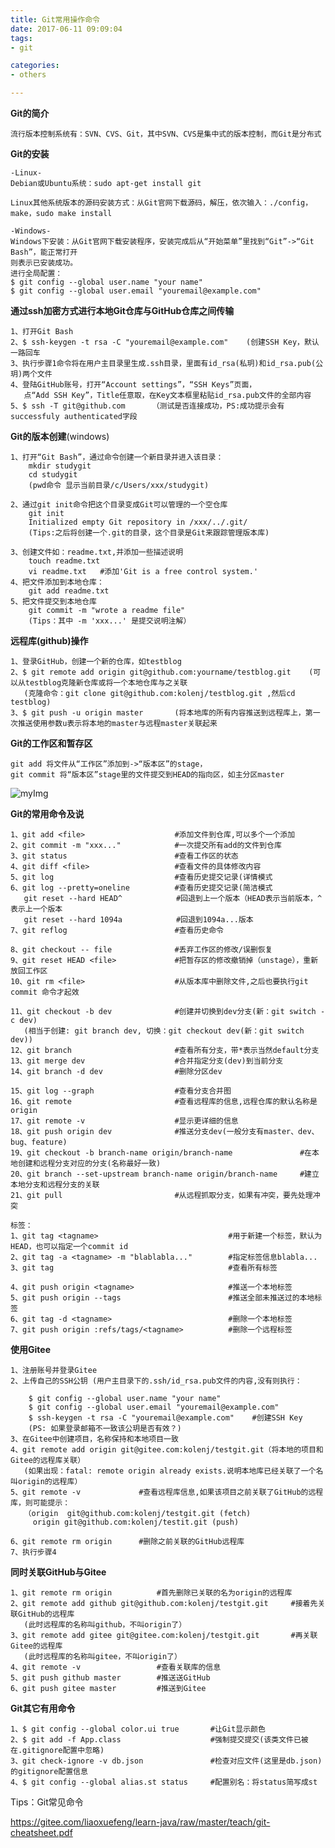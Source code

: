 ```yaml
---
title: Git常用操作命令
date: 2017-06-11 09:09:04
tags: 
- git

categories:
- others

---
```


**Git的简介**

    流行版本控制系统有：SVN、CVS、Git，其中SVN、CVS是集中式的版本控制，而Git是分布式
    
   
**Git的安装**

    -Linux-
    Debian或Ubuntu系统：sudo apt-get install git
    
    Linux其他系统版本的源码安装方式：从Git官网下载源码，解压，依次输入：./config，make，sudo make install
    
    -Windows-
    Windows下安装：从Git官网下载安装程序，安装完成后从“开始菜单”里找到“Git”->“Git Bash”，能正常打开
    则表示已安装成功。
    进行全局配置：
    $ git config --global user.name "your name"
    $ git config --global user.email "youremail@example.com"
    
    
**通过ssh加密方式进行本地Git仓库与GitHub仓库之间传输**

    1、打开Git Bash
    2、$ ssh-keygen -t rsa -C "youremail@example.com"    (创建SSH Key，默认一路回车
    3、执行步骤1命令将在用户主目录里生成.ssh目录，里面有id_rsa(私玥)和id_rsa.pub(公玥)两个文件
    4、登陆GitHub账号，打开“Account settings”，“SSH Keys”页面，
       点“Add SSH Key”，Title任意取，在Key文本框里粘贴id_rsa.pub文件的全部内容
    5、$ ssh -T git@github.com      （测试是否连接成功，PS:成功提示会有successfuly authenticated字段


    
**Git的版本创建**(windows)
    
    1、打开“Git Bash”，通过命令创建一个新目录并进入该目录：
        mkdir studygit
        cd studygit
        (pwd命令 显示当前目录/c/Users/xxx/studygit)
        
    2、通过git init命令把这个目录变成Git可以管理的一个空仓库
        git init
        Initialized empty Git repository in /xxx/../.git/
        (Tips:之后将创建一个.git的目录，这个目录是Git来跟踪管理版本库)
        
    3、创建文件如：readme.txt,并添加一些描述说明
        touch readme.txt
        vi readme.txt   #添加'Git is a free control system.'
    4、把文件添加到本地仓库：
        git add readme.txt
    5、把文件提交到本地仓库    
        git commit -m "wrote a readme file"
        (Tips：其中 -m 'xxx...' 是提交说明注解）
    
 
**远程库(github)操作**

    1、登录GitHub，创建一个新的仓库，如testblog
    2、$ git remote add origin git@github.com:yourname/testblog.git    (可以从testblog克隆新仓库或将一个本地仓库与之关联
       (克隆命令：git clone git@github.com:kolenj/testblog.git ,然后cd testblog)
    3、$ git push -u origin master       (将本地库的所有内容推送到远程库上，第一次推送使用参数u表示将本地的master与远程master关联起来


    
**Git的工作区和暂存区**

    git add 将文件从“工作区”添加到->“版本区”的stage，
    git commit 将“版本区”stage里的文件提交到HEAD的指向区，如主分区master

![myImg](http://q92hyc32h.bkt.clouddn.com/0.jpg)


**Git的常用命令及说**
    
    1、git add <file>                    #添加文件到仓库,可以多个一个添加
    2、git commit -m "xxx..."            #一次提交所有add的文件到仓库
    3、git status                        #查看工作区的状态
    4、git diff <file>                   #查看文件的具体修改内容
    5、git log                           #查看历史提交记录(详情模式
    6、git log --pretty=oneline          #查看历史提交记录(简洁模式
       git reset --hard HEAD^            #回退到上一个版本（HEAD表示当前版本，^表示上一个版本
       git reset --hard 1094a            #回退到1094a...版本
    7、git reflog                        #查看历史命令
    
    8、git checkout -- file              #丢弃工作区的修改/误删恢复
    9、git reset HEAD <file>             #把暂存区的修改撤销掉（unstage），重新放回工作区
    10、git rm <file>                    #从版本库中删除文件,之后也要执行git commit 命令才起效

    11、git checkout -b dev              #创建并切换到dev分支(新：git switch -c dev)
       (相当于创建: git branch dev, 切换：git checkout dev(新：git switch dev))
    12、git branch                       #查看所有分支，带*表示当然default分支
    13、git merge dev                    #合并指定分支(dev)到当前分支
    14、git branch -d dev                #删除分区dev

    15、git log --graph                  #查看分支合并图
    16、git remote                       #查看远程库的信息,远程仓库的默认名称是origin
    17、git remote -v                    #显示更详细的信息
    18、git push origin dev              #推送分支dev(一般分支有master、dev、bug、feature)
    19、git checkout -b branch-name origin/branch-name               #在本地创建和远程分支对应的分支(名称最好一致)
    20、git branch --set-upstream branch-name origin/branch-name     #建立本地分支和远程分支的关联
    21、git pull                         #从远程抓取分支，如果有冲突，要先处理冲突
    
    标签：
    1、git tag <tagname>                             #用于新建一个标签，默认为HEAD，也可以指定一个commit id
    2、git tag -a <tagname> -m "blablabla..."        #指定标签信息blabla...
    3、git tag                                       #查看所有标签
    
    4、git push origin <tagname>                     #推送一个本地标签
    5、git push origin --tags                        #推送全部未推送过的本地标签
    6、git tag -d <tagname>                          #删除一个本地标签
    7、git push origin :refs/tags/<tagname>          #删除一个远程标签
    
    
**使用Gitee**

    1、注册账号并登录Gitee
    2、上传自己的SSH公钥 (用户主目录下的.ssh/id_rsa.pub文件的内容,没有则执行：
    
        $ git config --global user.name "your name"
        $ git config --global user.email "youremail@example.com"
        $ ssh-keygen -t rsa -C "youremail@example.com"    #创建SSH Key
        (PS: 如果登录邮箱不一致该公玥是否有效？)
    3、在Gitee中创建项目，名称保持和本地项目一致
    4、git remote add origin git@gitee.com:kolenj/testgit.git（将本地的项目和Gitee的远程库关联）
       (如果出现：fatal: remote origin already exists.说明本地库已经关联了一个名叫origin的远程库）
    5、git remote -v             #查看远程库信息,如果该项目之前关联了GitHub的远程库，则可能提示：
       （origin	git@github.com:kolenj/testgit.git (fetch)
         origin	git@github.com:kolenj/testit.git (push)
         
    6、git remote rm origin      #删除之前关联的GitHub远程库
    7、执行步骤4
       

**同时关联GitHub与Gitee**

    1、git remote rm origin          #首先删除已关联的名为origin的远程库
    2、git remote add github git@github.com:kolenj/testgit.git     #接着先关联GitHub的远程库
       (此时远程库的名称叫github，不叫origin了）
    3、git remote add gitee git@gitee.com:kolenj/testgit.git       #再关联Gitee的远程库
       (此时远程库的名称叫gitee，不叫origin了）
    4、git remote -v                 #查看关联库的信息
    5、git push github master        #推送送GitHub
    6、git push gitee master         #推送到Gitee
    
    
    
**Git其它有用命令**
    
    1、$ git config --global color.ui true       #让Git显示颜色
    2、$ git add -f App.class                    #强制提交提交(该类文件已被在.gitignore配置中忽略)
    3、git check-ignore -v db.json               #检查对应文件(这里是db.json)的gitignore配置信息
    4、$ git config --global alias.st status     #配置别名：将status简写成st
    

Tips：Git常见命令

https://gitee.com/liaoxuefeng/learn-java/raw/master/teach/git-cheatsheet.pdf

    
